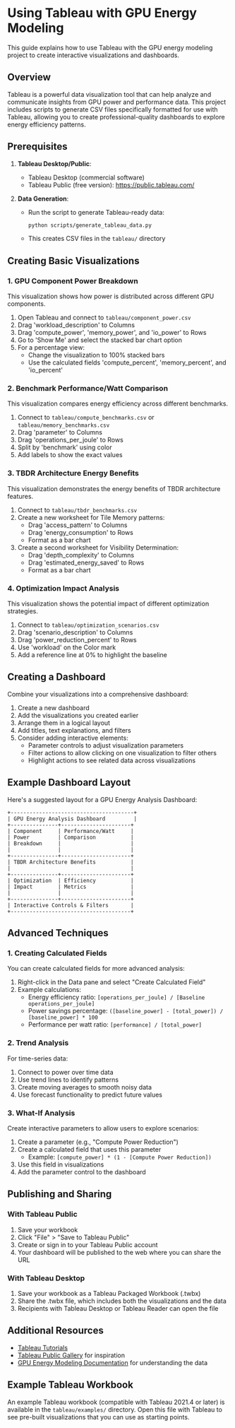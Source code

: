 # Using Tableau with GPU Energy Modeling

This guide explains how to use Tableau with the GPU energy modeling project to create interactive visualizations and dashboards.

## Overview

Tableau is a powerful data visualization tool that can help analyze and communicate insights from GPU power and performance data. This project includes scripts to generate CSV files specifically formatted for use with Tableau, allowing you to create professional-quality dashboards to explore energy efficiency patterns.

## Prerequisites

1. **Tableau Desktop/Public**: 
   - Tableau Desktop (commercial software)
   - Tableau Public (free version): https://public.tableau.com/

2. **Data Generation**:
   - Run the script to generate Tableau-ready data:
     ```bash
     python scripts/generate_tableau_data.py
     ```
   - This creates CSV files in the `tableau/` directory

## Creating Basic Visualizations

### 1. GPU Component Power Breakdown

This visualization shows how power is distributed across different GPU components.

1. Open Tableau and connect to `tableau/component_power.csv`
2. Drag 'workload_description' to Columns
3. Drag 'compute_power', 'memory_power', and 'io_power' to Rows
4. Go to 'Show Me' and select the stacked bar chart option
5. For a percentage view:
   - Change the visualization to 100% stacked bars
   - Use the calculated fields 'compute_percent', 'memory_percent', and 'io_percent'

### 2. Benchmark Performance/Watt Comparison

This visualization compares energy efficiency across different benchmarks.

1. Connect to `tableau/compute_benchmarks.csv` or `tableau/memory_benchmarks.csv`
2. Drag 'parameter' to Columns
3. Drag 'operations_per_joule' to Rows
4. Split by 'benchmark' using color
5. Add labels to show the exact values

### 3. TBDR Architecture Energy Benefits

This visualization demonstrates the energy benefits of TBDR architecture features.

1. Connect to `tableau/tbdr_benchmarks.csv`
2. Create a new worksheet for Tile Memory patterns:
   - Drag 'access_pattern' to Columns
   - Drag 'energy_consumption' to Rows
   - Format as a bar chart
3. Create a second worksheet for Visibility Determination:
   - Drag 'depth_complexity' to Columns
   - Drag 'estimated_energy_saved' to Rows
   - Format as a bar chart

### 4. Optimization Impact Analysis

This visualization shows the potential impact of different optimization strategies.

1. Connect to `tableau/optimization_scenarios.csv`
2. Drag 'scenario_description' to Columns
3. Drag 'power_reduction_percent' to Rows
4. Use 'workload' on the Color mark
5. Add a reference line at 0% to highlight the baseline

## Creating a Dashboard

Combine your visualizations into a comprehensive dashboard:

1. Create a new dashboard
2. Add the visualizations you created earlier
3. Arrange them in a logical layout
4. Add titles, text explanations, and filters
5. Consider adding interactive elements:
   - Parameter controls to adjust visualization parameters
   - Filter actions to allow clicking on one visualization to filter others
   - Highlight actions to see related data across visualizations

## Example Dashboard Layout

Here's a suggested layout for a GPU Energy Analysis Dashboard:

```
+---------------------------------------+
| GPU Energy Analysis Dashboard         |
+---------------+----------------------+
| Component     | Performance/Watt     |
| Power         | Comparison           |
| Breakdown     |                      |
|               |                      |
+---------------+----------------------+
| TBDR Architecture Benefits           |
|                                      |
+---------------+----------------------+
| Optimization  | Efficiency           |
| Impact        | Metrics              |
|               |                      |
+---------------+----------------------+
| Interactive Controls & Filters       |
+--------------------------------------+
```

## Advanced Techniques

### 1. Creating Calculated Fields

You can create calculated fields for more advanced analysis:

1. Right-click in the Data pane and select "Create Calculated Field"
2. Example calculations:
   - Energy efficiency ratio: `[operations_per_joule] / [Baseline operations_per_joule]`
   - Power savings percentage: `([baseline_power] - [total_power]) / [baseline_power] * 100`
   - Performance per watt ratio: `[performance] / [total_power]`

### 2. Trend Analysis

For time-series data:

1. Connect to power over time data
2. Use trend lines to identify patterns
3. Create moving averages to smooth noisy data
4. Use forecast functionality to predict future values

### 3. What-If Analysis

Create interactive parameters to allow users to explore scenarios:

1. Create a parameter (e.g., "Compute Power Reduction")
2. Create a calculated field that uses this parameter
   - Example: `[compute_power] * (1 - [Compute Power Reduction])`
3. Use this field in visualizations
4. Add the parameter control to the dashboard

## Publishing and Sharing

### With Tableau Public

1. Save your workbook
2. Click "File" > "Save to Tableau Public"
3. Create or sign in to your Tableau Public account
4. Your dashboard will be published to the web where you can share the URL

### With Tableau Desktop

1. Save your workbook as a Tableau Packaged Workbook (.twbx)
2. Share the .twbx file, which includes both the visualizations and the data
3. Recipients with Tableau Desktop or Tableau Reader can open the file

## Additional Resources

- [Tableau Tutorials](https://help.tableau.com/current/guides/get-started-tutorial/en-us/get-started-tutorial-home.htm)
- [Tableau Public Gallery](https://public.tableau.com/gallery) for inspiration
- [GPU Energy Modeling Documentation](./VERIFICATION.md) for understanding the data

## Example Tableau Workbook

An example Tableau workbook (compatible with Tableau 2021.4 or later) is available in the `tableau/examples/` directory. Open this file with Tableau to see pre-built visualizations that you can use as starting points.